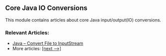 ## Core Java IO Conversions

This module contains articles about core Java input/output(IO) conversions. 

### Relevant Articles:
- [Java – Convert File to InputStream](https://www.baeldung.com/convert-file-to-input-stream)
- More articles: [[next -->]](/core-java-modules/core-java-io-conversions-2)
